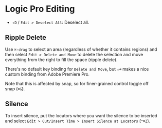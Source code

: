 # Logic Pro Editing

- `⇧D` / `Edit > Deselect All`: Deselect all.

## Ripple Delete

Use `⌘-drag` to select an area (regardless of whether it contains regions) and then select `Edit > Delete and Move` to delete the selection and move everything from the right to fill the space (ripple delete).

There's no default key binding for `Delete and Move`, but `⇧⌫` makes a nice custom binding from Adobe Premiere Pro.

Note that this is affected by snap, so for finer-grained control toggle off snap (`⌘G`).

## Silence

To insert silence, put the locators where you want the silence to be inserted and select `Edit > Cut/Insert Time > Insert Silence at Locators` (`⌃⌘Z`).